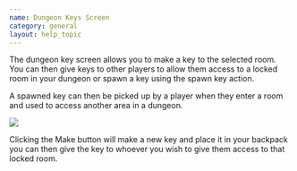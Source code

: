 ```yaml
---
name: Dungeon Keys Screen
category: general
layout: help_topic
---
```

The dungeon key screen allows you to make a key to the selected room. You can then give keys to other players to allow them access to a locked room in your dungeon or spawn a key using the spawn key action.

A spawned key can then be picked up by a player when they enter a room and used to access another area in a dungeon.

![](http://www.forlornonline.com/images/dungeonkeys.jpg)

Clicking the Make button will make a new key and place it in your backpack you can then give the key to whoever you wish to give them access to that locked room.
